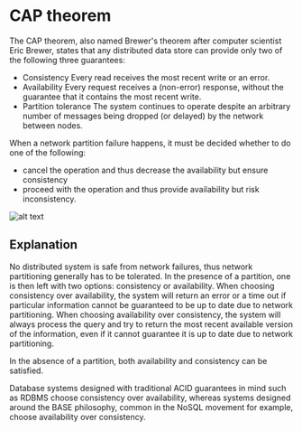 # CAP theorem

The CAP theorem, also named Brewer's theorem after computer scientist Eric Brewer, states that any distributed data store can provide only two of the following three guarantees:
* Consistency
    Every read receives the most recent write or an error.
* Availability
    Every request receives a (non-error) response, without the guarantee that it contains the most recent write.
* Partition tolerance
    The system continues to operate despite an arbitrary number of messages being dropped (or delayed) by the network between nodes.

When a network partition failure happens, it must be decided whether to do one of the following:
- cancel the operation and thus decrease the availability but ensure consistency
- proceed with the operation and thus provide availability but risk inconsistency.

![alt text](https://upload.wikimedia.org/wikipedia/commons/thumb/c/c6/CAP_Theorem_Venn_Diagram.png/330px-CAP_Theorem_Venn_Diagram.png)

## Explanation

No distributed system is safe from network failures, thus network partitioning generally has to be tolerated. In the presence of a partition, one is then left with two options: consistency or availability. When choosing consistency over availability, the system will return an error or a time out if particular information cannot be guaranteed to be up to date due to network partitioning. When choosing availability over consistency, the system will always process the query and try to return the most recent available version of the information, even if it cannot guarantee it is up to date due to network partitioning.

In the absence of a partition, both availability and consistency can be satisfied.

Database systems designed with traditional ACID guarantees in mind such as RDBMS choose consistency over availability, whereas systems designed around the BASE philosophy, common in the NoSQL movement for example, choose availability over consistency.